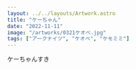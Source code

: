 ```yaml
---
layout: ../../layouts/Artwork.astro
title: "ケーちゃん"
date: "2022-11-11"
image: "/artworks/0321ケオベ.jpg"
tags: ["アークナイツ", "ケオベ", "ケモミミ"]
---
```


ケーちゃんすき